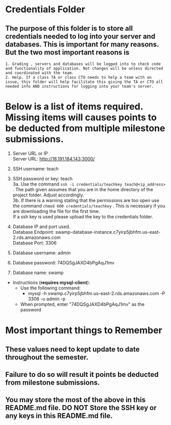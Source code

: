 # Credentials Folder

## The purpose of this folder is to store all credentials needed to log into your server and databases. This is important for many reasons. But the two most important reasons is
    1. Grading , servers and databases will be logged into to check code and functionality of application. Not changes will be unless directed and coordinated with the team.
    2. Help. If a class TA or class CTO needs to help a team with an issue, this folder will help facilitate this giving the TA or CTO all needed info AND instructions for logging into your team's server. 


# Below is a list of items required. Missing items will causes points to be deducted from multiple milestone submissions.

1. Server URL or IP <br>
Server URL: http://18.191.184.143:3000/
2. SSH username: teach
3. SSH password or key: teach <br>
    3a. Use the command `ssh -i credentials/teachkey teach@<ip_address>` . The path given assumes that you are in the home directory of the project folder. Adjust accordingly. <br>
    3b. If there is a warning stating that the permissions are too open use the command `chmod 600 credentials/teachkey` . This is necessary if you are downloading the file for the first time.
    <br> If a ssh key is used please upload the key to the credentials folder.

4. Database IP and port used. <br>
Database Endpoint: swamp-database-instance.c7yirp5jbhfm.us-east-2.rds.amazonaws.com <br>
Database Port: 3306
5. Database username: admin
6. Database password: 74DQSgJAXD4bPgAqJ1mv
7. Database name: swamp
  - Instructions (<strong>requires mysql-client</strong>): 
    - Use the following command: 
        - mysql -h swamp.c7yirp5jbhfm.us-east-2.rds.amazonaws.com -P 3306 -u admin -p
    - When prompted, enter "74DQSgJAXD4bPgAqJ1mv" as the password

# Most important things to Remember
## These values need to kept update to date throughout the semester. <br>
## <strong>Failure to do so will result it points be deducted from milestone submissions.</strong><br>
## You may store the most of the above in this README.md file. DO NOT Store the SSH key or any keys in this README.md file.
